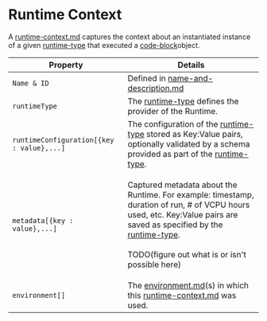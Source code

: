 # Runtime Context

A [runtime-context.md](runtime-context.md "mention") captures the context about an instantiated instance of a given [runtime-type](runtime-type/ "mention") that  executed a [code-block](code-block/ "mention")object.

| Property                                  | Details                                                                                                                                                                                                                                                                        |
| ----------------------------------------- | ------------------------------------------------------------------------------------------------------------------------------------------------------------------------------------------------------------------------------------------------------------------------------ |
| `Name & ID`                               | Defined in [name-and-description.md](../shared-attributes/name-and-description.md "mention")                                                                                                                                                                                   |
| `runtimeType`                             | The [runtime-type](runtime-type/ "mention") defines the provider of the Runtime.                                                                                                                                                                                               |
| `runtimeConfiguration[{key : value},...]` | The configuration of the [runtime-type](runtime-type/ "mention") stored as Key:Value pairs, optionally validated by a schema provided as part of the [runtime-type](runtime-type/ "mention").                                                                                  |
| `metadata[{key : value},...]`             | <p>Captured metadata about the Runtime.  For example: timestamp, duration of run, # of VCPU hours used, etc.  Key:Value pairs are saved as specified by the <a data-mention href="runtime-type/">runtime-type</a>. <br><br>TODO(figure out what is or isn't possible here)</p> |
| `environment[]`                           | The [environment.md](../shared-attributes/environment.md "mention")(s) in which this [runtime-context.md](runtime-context.md "mention") was used.                                                                                                                              |
